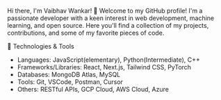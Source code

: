 Hi there, I'm Vaibhav Wankar! 👋
Welcome to my GitHub profile! I'm a passionate developer with a keen interest in web development, machine learning, and open source. Here you'll find a collection of my projects, contributions, and some of my favorite pieces of code.

🔧 Technologies & Tools
- Languages: JavaScript(elementary), Python(Intermediate), C++
- Frameworks/Libraries: React, Next.js, Tailwind CSS, PyTorch
- Databases: MongoDB Atlas, MySQL
- Tools: Git, VSCode, Postman, Cursor
- Others: RESTful APIs, GCP Cloud, AWS Cloud, Azure 

<!---
VaibhavForWork12/VaibhavForWork12 is a ✨ special ✨ repository because its `README.md` (this file) appears on your GitHub profile.
You can click the Preview link to take a look at your changes.
--->
